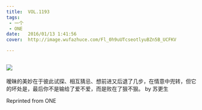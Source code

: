 ```yaml
---
title:	VOL.1193
tags:
 - 一个
 - ONE
date:	2016/01/13 1:41:56
cover:	http://image.wufazhuce.com/Fl_0h9uUTcseotlyuBZn5B_UCFKV

---
```

![](http://image.wufazhuce.com/Fl_0h9uUTcseotlyuBZn5B_UCFKV)
---

暧昧的美妙在于彼此试探、相互猜忌、想前进又后退了几步，在情意中兜转，但它的坏处是，最后你不是输给了爱不爱，而是败在了狠不狠。 by 苏更生
 
Reprinted from ONE
